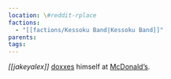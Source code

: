 ```yaml
---
location: \#reddit-rplace
factions:
  - "[[factions/Kessoku Band|Kessoku Band]]"
parents: 
tags: 
---
```

*[[jakeyalex]]* [doxxes](discord://discord.com/channels/1093664259273130084/1131230952119615600/1131578372892401765) himself at [McDonald’s](discord://discord.com/channels/1093664259273130084/1131230952119615600/1131578429892985004).
